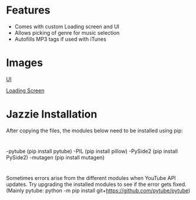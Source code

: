 # Features
- Comes with custom Loading screen and UI
- Allows picking of genre for music selection
- Autofills MP3 tags if used with iTunes
 
# Images

[UI](https://github.com/McKayMower/Jazzie/blob/master/Jazzie_UI.png)

[Loading Screen](github.com/McKayMower/Jazzie/blob/master/jazzie_loading.png)


# Jazzie Installation
After copying the files, the modules below need to be installed using pip:
# 
-pytube (pip install pytube)
-PIL (pip install pillow)
-PySide2 (pip install PySide2)
-mutagen (pip install mutagen)
# 
Sometimes errors arise from the different modules when YouTube API updates. Try upgrading the installed modules to see if the error gets fixed. (Mainly pytube: python -m pip install git+https://github.com/pytube/pytube)
